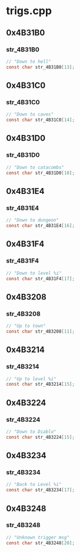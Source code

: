 # trigs.cpp

## 0x4B31B0

### str_4B31B0

```c
// "Down to hell"
const char str_4B31B0[13];
```

## 0x4B31C0

### str_4B31C0

```c
// "Down to caves"
const char str_4B31C0[14];
```

## 0x4B31D0

### str_4B31D0

```c
// "Down to catacombs"
const char str_4B31D0[18];
```

## 0x4B31E4

### str_4B31E4

```c
// "Down to dungeon"
const char str_4B31E4[16];
```

## 0x4B31F4

### str_4B31F4

```c
// "Down to level %i"
const char str_4B31F4[17];
```

## 0x4B3208

### str_4B3208

```c
// "Up to town"
const char str_4B3208[11];
```

## 0x4B3214

### str_4B3214

```c
// "Up to level %i"
const char str_4B3214[15];
```

## 0x4B3224

### str_4B3224

```c
// "Down to Diablo"
const char str_4B3224[15];
```

## 0x4B3234

### str_4B3234

```c
// "Back to Level %i"
const char str_4B3234[17];
```

## 0x4B3248

### str_4B3248

```c
// "Unknown trigger msg"
const char str_4B3248[20];
```

